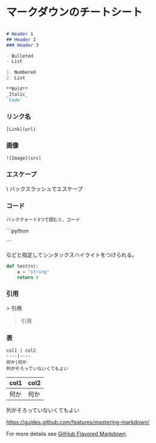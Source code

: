 # マークダウンのチートシート

```markdown

# Header 1
## Header 2
### Header 3

- Bulleted
- List

1. Numbered
2. List

**Bold**
_Italic_ 
`Code`
```
### リンク名
`[Link](url) `

### 画像
`![Image](src)`


### エスケープ

\\
バックスラッシュでエスケープ

### コード

```
バッククォート3つで囲むと、コード
```

\```python

\```

などと指定してシンタックスハイライトをつけられる。

```python
def test(n):
    a = "string"
    return 0
```

### 引用

\> 引用

> 引用

### 表

```
col1 | col2
----|----
何か|何か
列がそろっていないくてもよい

```
col1 | col2
----|----
何か|何か
列がそろっていないくてもよい

https://guides.github.com/features/mastering-markdown/

For more details see [GitHub Flavored Markdown](D).
